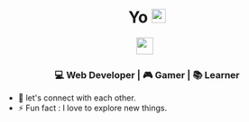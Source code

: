 <div align="center">
  <h1> Yo <img src="https://media.tenor.com/KxSiaeWUXXAAAAAi/raised-hand-people.gif" width="25px"></h1>
</div>
 
<p align='center'> 
<a href="https://www.linkedin.com/in/vijay-modi"><img height="30" src="https://raw.githubusercontent.com/trinwin/trinwin/master/icons/linkedin.png?raw=true"></a>&nbsp;&nbsp;

<div align="center" style>
    <h3> 💻 Web Developer | 🎮 Gamer | 📚 Learner </h3> 
</div>

- 🤝 let's connect with each other.
- ⚡ Fun fact : I love to explore new things.
